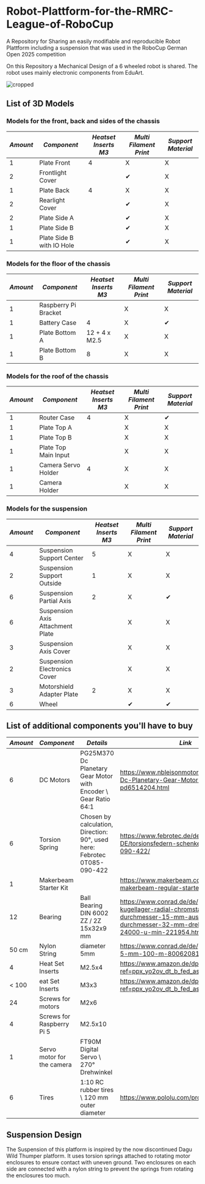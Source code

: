 # Robot-Plattform-for-the-RMRC-League-of-RoboCup
A Repository for Sharing an easily modifiable and reproducible Robot Plattform including a suspension that was used in the RoboCup German Open 2025 competition

On this Repository a Mechanical Design of a 6 wheeled robot is shared. The robot uses mainly electronic components from EduArt.

![cropped](https://github.com/user-attachments/assets/b1ea88df-4692-45f4-b61a-3d2ad12f5f8c)


## List of 3D Models
### Models for the front, back and sides of the chassis
|*Amount* | *Component* | *Heatset Inserts M3* | *Multi Filament Print* | *Support Material* | 
| ----- | ----- | ----- | ----- | ----- |
| 1 | Plate Front | 4 | X | X |
|2|Frontlight Cover||✔|X|
|1|Plate Back|4|X|X|
|2|Rearlight Cover||✔|X|
|2|Plate Side A||✔|X|
|1|Plate Side B||✔|X|
|1|Plate Side B with IO Hole||✔|X|

### Models for the floor of the chassis
|*Amount* | *Component* | *Heatset Inserts M3* | *Multi Filament Print* | *Support Material* | 
| ----- | ----- | ----- | ----- | ----- |
|1|Raspberry Pi Bracket||X|X|
|1|Battery Case|4|X|✔|
|1|Plate Bottom A|12 + 4 x M2.5|X|X|
|1|Plate Bottom B|8|X|X|

### Models for the roof of the chassis
|*Amount* | *Component* | *Heatset Inserts M3* | *Multi Filament Print* | *Support Material* | 
| ----- | ----- | ----- | ----- | ----- |
|1|Router Case|4|X|✔|
|1|Plate Top A||X|X|
|1|Plate Top B||X|X|
|1|Plate Top Main Input||X|X|
|1|Camera Servo Holder|4|X|X|
|1|Camera Holder||X|X|

### Models for the suspension
|*Amount* | *Component* | *Heatset Inserts M3* | *Multi Filament Print* | *Support Material* | 
| ----- | ----- | ----- | ----- | ----- |
|4|Suspension Support Center|5|X|X|
|2|Suspension Support Outside|1|X|X|
|6|Suspension Partial Axis|2|X|✔|
|6|Suspension Axis Attachment Plate||X|X|
|3|Suspension Axis Cover||X|X|
|2|Suspension Electronics Cover||X|X|
|3|Motorshield Adapter Plate|2|X|X|
|6|Wheel||✔|✔|

## List of additional components you'll have to buy
| *Amount* | *Component* | *Details* | *Link* |
| ---- | ---- | ---- | ---- |
| 6 | DC Motors | PG25M370 Dc Planetary Gear Motor with Encoder \ Gear Ratio 64:1 | https://www.nbleisonmotor.com/PG222238-Dc-Planetary-Gear-Motor-pd6514204.html |
| 6 | Torsion Spring | Chosen by calculation, Direction: 90°, used here: Febrotec 0T085-090-422 | https://www.febrotec.de/de-DE/torsionsfedern-schenkelfedern/0t085-090-422/ |
| 1 | Makerbeam Starter Kit |  | https://www.makerbeam.com/makerbeam-makerbeam-regular-starter-kit-black.html |
| 12 | Bearing | Ball Bearing DIN 6002 ZZ / 2Z 15x32x9 mm | https://www.conrad.de/de/p/reely-kugellager-radial-chromstahl-innen-durchmesser-15-mm-aussen-durchmesser-32-mm-drehzahl-max-24000-u-min-221954.html |
| 50 cm | Nylon String | diameter 5mm | https://www.conrad.de/de/p/nylonfaden-0-5-mm-100-m-800620811.html |
| 4 | Heat Set Inserts | M2.5x4 | https://www.amazon.de/dp/B09J91JWGM?ref=ppx_yo2ov_dt_b_fed_asin_title&th=1 |
| < 100 | eat Set Inserts | M3x3 | https://www.amazon.de/dp/B09FXNX6WF?ref=ppx_yo2ov_dt_b_fed_asin_title&th=1 |
| 24 | Screws for motors | M2x6 | |
| 4 | Screws for Raspberry Pi 5 | M2.5x10 | |
| 1 | Servo motor for the camera | FT90M Digital Servo \ 270° Drehwinkel | |
| 6 | Tires | 1:10 RC rubber tires \ 120 mm outer diameter | https://www.pololu.com/product/1557 |

## Suspension Design
The Suspension of this platform is inspired by the now discontinued Dagu Wild Thumper platform. It uses torsion springs attached to rotating motor enclosures to ensure contact with uneven ground.  Two enclosures on each side are connected with a nylon string to prevent the springs from rotating the enclosures too much.

